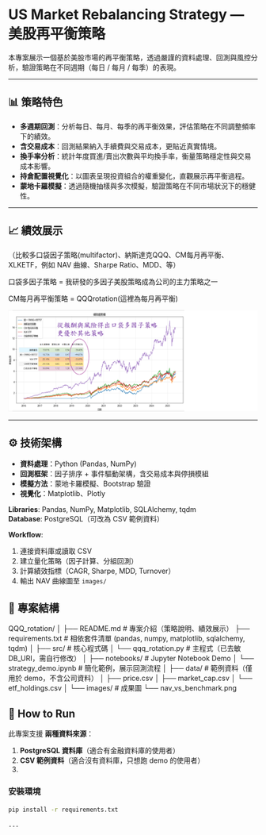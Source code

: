 # US Market Rebalancing Strategy — 美股再平衡策略

本專案展示一個基於美股市場的再平衡策略，透過嚴謹的資料處理、回測與風控分析，驗證策略在不同週期（每日 / 每月 / 每季）的表現。

---

## 📊 策略特色
- **多週期回測**：分析每日、每月、每季的再平衡效果，評估策略在不同調整頻率下的績效。
- **含交易成本**：回測結果納入手續費與交易成本，更貼近真實情境。
- **換手率分析**：統計年度買進/賣出次數與平均換手率，衡量策略穩定性與交易成本影響。
- **持倉配置視覺化**：以圖表呈現投資組合的權重變化，直觀展示再平衡過程。
- **蒙地卡羅模擬**：透過隨機抽樣與多次模擬，驗證策略在不同市場狀況下的穩健性。

---

## 📈 績效展示
（比較多口袋因子策略(multifactor)、納斯達克QQQ、CM每月再平衡、XLKETF，例如 NAV 曲線、Sharpe Ratio、MDD、等）

口袋多因子策略   = 我研發的多因子美股策略成為公司的主力策略之一


CM每月再平衡策略 = QQQrotation(這裡為每月再平衡)

![](images/QQQ_rotation&multifactor_benchmark.png)


---

## ⚙️ 技術架構

- **資料處理**：Python (Pandas, NumPy)  
- **回測框架**：因子排序 + 事件驅動架構，含交易成本與停損模組  
- **模擬方法**：蒙地卡羅模擬、Bootstrap 驗證  
- **視覺化**：Matplotlib、Plotly  

**Libraries**: Pandas, NumPy, Matplotlib, SQLAlchemy, tqdm  
**Database**: PostgreSQL（可改為 CSV 範例資料）  

**Workflow**:
1. 連接資料庫或讀取 CSV  
2. 建立量化策略（因子計算、分組回測）  
3. 計算績效指標（CAGR, Sharpe, MDD, Turnover）  
4. 輸出 NAV 曲線圖至 `images/`  

## 📂 專案結構

QQQ_rotation/
│
├── README.md                # 專案介紹（策略說明、績效展示）
├── requirements.txt         # 相依套件清單 (pandas, numpy, matplotlib, sqlalchemy, tqdm)
│
├── src/                     # 核心程式碼
│   └── qqq_rotation.py      # 主程式（已去敏 DB_URI，需自行修改）
│
├── notebooks/               # Jupyter Notebook Demo
│   └── strategy_demo.ipynb  # 簡化範例，展示回測流程
│
├── data/                    # 範例資料（僅用於 demo，不含公司資料）
│   ├── price.csv
│   ├── market_cap.csv
│   └── etf_holdings.csv
│
└── images/                  # 成果圖
    └── nav_vs_benchmark.png

## 🚀 How to Run

此專案支援 **兩種資料來源**：  
1. **PostgreSQL 資料庫**（適合有金融資料庫的使用者）  
2. **CSV 範例資料**（適合沒有資料庫，只想跑 demo 的使用者）
3. 
### 安裝環境
```bash
pip install -r requirements.txt

---



